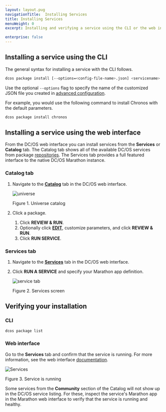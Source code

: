```yaml
---
layout: layout.pug
navigationTitle:  Installing Services
title: Installing Services
menuWeight: 0
excerpt: Installing and verifying a service using the CLI or the web interface

enterprise: false
---
```


## Installing a service using the CLI

The general syntax for installing a service with the CLI follows.

```bash
dcos package install [--options=<config-file-name>.json] <servicename>
```

Use the optional `--options` flag to specify the name of the customized JSON file you created in [advanced configuration](/dcos/1.11/deploying-services/config-universe-service/).

For example, you would use the following command to install Chronos with the default parameters.

```bash
dcos package install chronos
```

## Installing a service using the web interface

From the DC/OS web interface you can install services from the **Services** or **Catalog** tab. The Catalog tab shows all of the available DC/OS services from package [repositories](/dcos/1.11/administering-clusters/repo/). The Services tab provides a full featured interface to the native DC/OS Marathon instance.


### Catalog tab

1.  Navigate to the [**Catalog**](/dcos/1.11/gui/catalog/) tab in the DC/OS web interface.

    ![universe](/dcos/1.11/img/ui-dashboard-catalog.png)

    Figure 1. Universe catalog

2.  Click a package.
    1. Click **REVIEW & RUN**.
    2. Optionally click [**EDIT**](/dcos/1.11/deploying-services/config-universe-service/), customize parameters, and click **REVIEW & RUN**.
    3. Click **RUN SERVICE**.

### Services tab

1.  Navigate to the [**Services**](/dcos/1.11/gui/services/) tab in the DC/OS web interface.
1.  Click **RUN A SERVICE** and specify your Marathon app definition.

    ![service tab](/dcos/1.11/img/run-a-service.png)

    Figure 2. Services screen

## Verifying your installation

### CLI

```bash
dcos package list
```

### Web interface

Go to the **Services** tab and confirm that the service is running. For more information, see the web interface [documentation](/dcos/1.11/gui/services/).

![Services](/dcos/1.11/img/tweeter-services6.png)

Figure 3. Service is running

Some services from the **Community** section of the Catalog will not show up in the DC/OS service listing. For these, inspect the service's Marathon app in the Marathon web interface to verify that the service is running and healthy.
